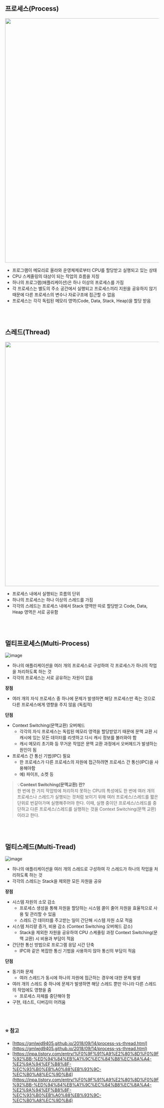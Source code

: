 ## **프로세스(Process)**

<img src="https://user-images.githubusercontent.com/64777557/220025409-ed4ea68a-3413-4994-b405-46aa325c72d5.png" width=800>

-   프로그램이 메모리로 올라와 운영체제로부터 CPU를 할당받고 실행되고 있는 상태
-   CPU 스케줄링의 대상이 되는 작업의 흐름을 지칭
-   하나의 프로그램(애플리케이션)은 하나 이상의 프로세스를 가짐
-   각 프로세스는 별도의 주소 공간에서 실행되고 프로세스끼리 지원을 공유하지 않기 때문에 다른 프로세스의 변수나 자료구조에 접근할 수 없음
-   프로세스는 각각 독립된 메모리 영역(Code, Data, Stack, Heap)을 할당 받음

</br></br>

## **스레드(Thread)**

<img src="https://user-images.githubusercontent.com/64777557/220025540-bf8aab79-0038-49f8-9b3d-71a5f48aa9e0.png" width=800>


-   프로세스 내에서 실행되는 흐름의 단위
-   하나의 프로세스는 하나 이상의 스레드를 가짐
-   각각의 스레드는 프로세스 내에서 Stack 영역만 따로 할당받고 Code, Data, Heap 영역은 서로 공유함

</br></br>

## **멀티프로세스(Multi-Process)**

![image](https://user-images.githubusercontent.com/64777557/220025690-6664163a-8e04-40fa-8c49-d5a3c37a2b45.png)

-   하나의 애플리케이션을 여러 개의 프로세스로 구성하여 각 프로세스가 하나의 작업을 처리하도록 하는 것
-   각각의 프로세스는 서로 공유하는 자원이 없음

**장점**

-   여러 개의 자식 프로세스 중 하나에 문제가 발생하면 해당 프로세스만 죽는 것으로 다른 프로세스에게 영향을 주지 않음 (독립적)

**단점**

-   Context Switching(문맥교환) 오버헤드
    -   각각의 자식 프로세스는 독립된 메모리 영역을 할당받았기 때문에 문맥 교환 시 캐시에 있는 모든 데이터를 리셋하고 다시 캐시 정보를 불러와야 함
    -   캐시 메모리 초기화 등 무거운 작업은 문맥 교환 과정에서 오버헤드가 발생하는 원인이 됨
-   프로세스 간 통신 기법(IPC) 필요
    -   한 프로세스가 다른 프로세스의 자원에 접근하려면 프로세스 간 통신(IPC)을 사용해야함
    -   예) 파이프, 소켓 등

> 💡**Context Switching(문맥교환) 란?**  
> 한 번에 한 가지 작업밖에 처리하지 못하는 CPU의 특성에도 한 번에 여러 개의 프로세스나 스레드가 실행되는 것처럼 보이기 위해 여러 프로세스/스레드를 짧은 단위로 번갈아가며 실행해주어야 한다. 이때, 실행 중이던 프로세스/스레드를 중단하고 다른 프로세스/스레드를 실행하는 것을 Context Switching(문맥 교환)이라고 한다.

</br></br>

## **멀티스레드(Multi-Tread)**

![image](https://user-images.githubusercontent.com/64777557/220025737-db07c672-4788-49e1-b446-c775824e8995.png)

-   하나의 애플리케이션을 여러 개의 스레드로 구성하여 각 스레드가 하나의 작업을 처리하도록 하는 것
-   각각의 스레드는 Stack을 제외한 모든 자원을 공유

**장점**

-   시스템 자원의 소모 감소
    -   프로세스 생성을 통해 자원을 할당하는 시스템 콜이 줄어 자원을 효율적으로 사용 및 관리할 수 있음
    -   스레드 간 데이터를 주고받는 일이 간단해 시스템 자원 소모 적음
-   시스템 처리량 증가, 비용 감소 (Context Switching 오버헤드 감소) 
    -   Stack을 제외한 자원을 공유하여 CPU 스케줄링 과정 Context Switching(문맥 교환) 시 비용과 부담이 적음
-   간단한 통신 방법으로 프로그램 응답 시간 단축
    -   IPC와 같은 복잡한 통신 기법을 사용하지 않아 통신의 부담이 적음

**단점**

-   동기화 문제
    -   여러 스레드가 동시에 하나의 자원에 접근하는 경우에 대한 문제 발생
-   여러 개의 스레드 중 하나에 문제가 발생하면 해당 스레드 뿐만 아니라 다른 스레드의 작업에도 영향을 줌
    -   프로세스 자체를 중단해야 함
-   구현, 테스트, 디버깅이 어려움

</br></br>

### **⭐️ 참고**

-   [https://gmlwjd9405.github.io/2018/09/14/process-vs-thread.html](https://gmlwjd9405.github.io/2018/09/14/process-vs-thread.html)
-   [https://inpa.tistory.com/entry/%F0%9F%91%A9%E2%80%8D%F0%9F%92%BB-%ED%94%84%EB%A1%9C%EC%84%B8%EC%8A%A4-%E2%9A%94%EF%B8%8F-%EC%93%B0%EB%A0%88%EB%93%9C-%EC%B0%A8%EC%9D%B4](https://inpa.tistory.com/entry/%F0%9F%91%A9%E2%80%8D%F0%9F%92%BB-%ED%94%84%EB%A1%9C%EC%84%B8%EC%8A%A4-%E2%9A%94%EF%B8%8F-%EC%93%B0%EB%A0%88%EB%93%9C-%EC%B0%A8%EC%9D%B4)

